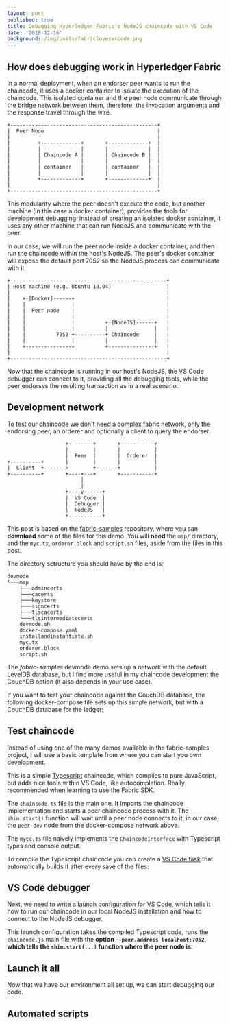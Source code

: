 ```yaml
---
layout: post
published: true
title: Debugging Hyperledger Fabric's NodeJS chaincode with VS Code
date: '2018-12-16'
background: /img/posts/fabriclovesvscode.png
---
```

## How does debugging work in Hyperledger Fabric

In a normal deployment, when an endorser peer wants to run the chaincode, it uses a docker container to isolate the execution of the chaincode. This isolated container and the peer node communicate through the bridge network between them, therefore, the invocation arguments and the response travel through the wire.

```
+------------------------------------------------+
|  Peer Node                                     |
|                                                |
|         +-------------+       +-------------+  |
|         |             |       |             |  |
|         | Chaincode A |       | Chaincode B |  |
|         |             |       |             |  |
|         | container   |       | container   |  |
|         |             |       |             |  |
|         +-------------+       +-------------+  |
|                                                |
+------------------------------------------------+
```

This modularity where the peer doesn't execute the code, but another machine (in this case a docker container), provides the tools for development debugging: instead of creating an isolated docker container, it uses any other machine that can run NodeJS and communicate with the peer.

In our case, we will run the peer node inside a docker container, and then run the chaincode within the host's NodeJS. The peer's docker container will expose the default port 7052 so the NodeJS process can communicate with it.

```
+---------------------------------------------------+
| Host machine (e.g. Ubuntu 18.04)                  |
|                                                   |
|    +-[Docker]------+                              |
|    |               |                              |
|    |  Peer node    |                              |
|    |               |                              |
|    |               |          +-[NodeJS]------+   |
|    |               |          |               |   |
|    |          7052 +----------+ Chaincode     |   |
|    |               |          |               |   |
|    +---------------+          +---------------+   |
|                                                   |
+---------------------------------------------------+
```

Now that the chaincode is running in our host's NodeJS, the VS Code debugger can connect to it, providing all the debugging tools, while the peer endorses the resulting transaction as in a real scenario.


## Development network

To test our chaincode we don't need a complex fabric network, only the endorsing peer, an orderer and optionally a client to query the endorser.

```
                   +--------+       +-----------+
                   |        |       |           |
                   |  Peer  |       |  Orderer  |
+----------+       |        |       |           |
|  Client  +------->        +-------+           |
+----------+       +----+---+       +-----------+
                        |
                        |
                   +----v------+
                   |  VS Code  |
                   |  Debugger |
                   |  NodeJS   |
                   +-----------+

```

This post is based on the [fabric-samples](https://github.com/hyperledger/fabric-samples/tree/release-1.3/chaincode-docker-devmode) repository, where you can **download** some of the files for this demo. You will **need** the `msp/` directory, and the `myc.tx`, `orderer.block` and `script.sh` files, aside from the files in this post.

The directory sctructure you should have by the end is:

```
devmode
└───msp
    ├───admincerts
    ├───cacerts
    ├───keystore
    ├───signcerts
    ├───tlscacerts
    └───tlsintermediatecerts
    devmode.sh
    docker-compose.yaml
    installandinstantiate.sh
    myc.tx
    orderer.block
    script.sh
```

The _fabric-samples_ devmode demo sets up a network with the default LevelDB database, but I find more useful in my chaincode development the CouchDB option (it also depends in your use case).

If you want to test your chaincode against the CouchDB database, the following docker-compose file sets up this simple network, but with a CouchDB database for the ledger:

<script src="https://gist.github.com/jlcs-es/163bf8cb09922a43befd90d6e5a86074.js"></script>


## Test chaincode

Instead of using one of the many demos available in the fabric-samples project, I will use a basic template from where you can start you own development.

This is a simple [Typescript](https://www.typescriptlang.org/) chaincode, which compiles to pure JavaScript, but adds nice tools within VS Code, like autocompletion. Really recommended when learning to use the Fabric SDK.

The `chaincode.ts` file is the main one. It imports the chaincode implementation and starts a peer chaincode process with it. The `shim.start()` function will wait until a peer node connects to it, in our case, the `peer-dev` node from the docker-compose network above.

The `mycc.ts` file naively implements the `ChaincodeInterface` with Typescript types and console output.

<script src="https://gist.github.com/jlcs-es/65eb47f459747828c6fe72cab9356c80.js"></script>

To compile the Typescript chaincode you can create a [VS Code task](https://code.visualstudio.com/Docs/editor/tasks) that automatically builds it after every save of the files:

<script src="https://gist.github.com/jlcs-es/56e55302897334bcc104e410fe631cde.js"></script>

## VS Code debugger

Next, we need to write a [launch configuration for VS Code](https://code.visualstudio.com/Docs/editor/debugging), which tells it how to run our chaincode in our local NodeJS installation and how to connect to the NodeJS debugger.

This launch configuration takes the compiled Typescript code, runs the `chaincode.js` main file with the **option `--peer.address localhost:7052`, which tells the `shim.start(...)` function where the peer node is**:

<script src="https://gist.github.com/jlcs-es/8006f329a17ff9ad2458a43f445b8dc1.js"></script>


## Launch it all

Now that we have our environment all set up, we can start debugging our code.

## Automated scripts




<script src="https://gist.github.com/jlcs-es/b211d181f736cba89080bf0bd6d9c8da.js"></script>
